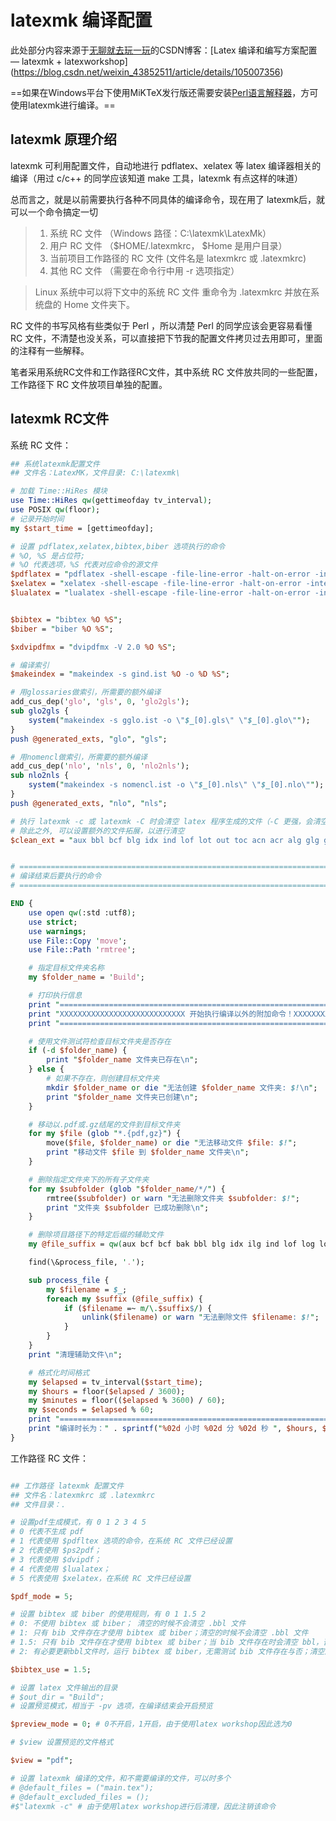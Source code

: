 <!--
 *  =======================================================================
 *  ····Y88b···d88P················888b·····d888·d8b·······················
 *  ·····Y88b·d88P·················8888b···d8888·Y8P·······················
 *  ······Y88o88P··················88888b·d88888···························
 *  ·······Y888P··8888b···88888b···888Y88888P888·888·88888b·····d88b·······
 *  ········888······"88b·888·"88b·888·Y888P·888·888·888·"88b·d88P"88b·····
 *  ········888···d888888·888··888·888··Y8P··888·888·888··888·888··888·····
 *  ········888··888··888·888··888·888···"···888·888·888··888·Y88b·888·····
 *  ········888··"Y888888·888··888·888·······888·888·888··888··"Y88888·····
 *  ·······························································888·····
 *  ··························································Y8b·d88P·····
 *  ···························································"Y88P"······
 *  =======================================================================
 * 
 *  -----------------------------------------------------------------------
 * Author       : 焱铭
 * Date         : 2023-07-29 20:34:33 +0800
 * LastEditTime : 2024-04-05 19:11:49 +0800
 * Github       : https://github.com/YanMing-lxb/
 * FilePath     : \YM-VSCode-Configurations-for-LaTeX\Docs\LaTeXMK配置说明.md
 * Description  : 
 *  -----------------------------------------------------------------------
 -->

# latexmk 编译配置

此处部分内容来源于[无聊就去玩一玩](https://blog.csdn.net/weixin_43852511%20"无聊就去玩一玩")的CSDN博客：[Latex 编译和编写方案配置 — latexmk + latexworkshop](https://blog.csdn.net/weixin_43852511/article/details/105007356)

==如果在Windows平台下使用MiKTeX发行版还需要安装[Perl语言解释器](http://strawberryperl.com/)，方可使用latexmk进行编译。==

## latexmk 原理介绍

latexmk 可利用配置文件，自动地进行 pdflatex、xelatex 等 latex 编译器相关的编译（用过 c/c++ 的同学应该知道 make 工具，latexmk 有点这样的味道）

总而言之，就是以前需要执行各种不同具体的编译命令，现在用了 latexmk后，就可以一个命令搞定一切
> 1. 系统 RC 文件 （Windows 路径：C:\latexmk\LatexMk）
> 2. 用户 RC 文件 （$HOME/.latexmkrc， $Home 是用户目录）
> 3. 当前项目工作路径的 RC 文件 (文件名是 latexmkrc 或 .latexmkrc)
> 4. 其他 RC 文件 （需要在命令行中用 -r 选项指定）

> Linux 系统中可以将下文中的系统 RC 文件 重命令为 .latexmkrc 并放在系统盘的 Home 文件夹下。

RC 文件的书写风格有些类似于 Perl ，所以清楚 Perl 的同学应该会更容易看懂 RC 文件，不清楚也没关系，可以直接把下节我的配置文件拷贝过去用即可，里面的注释有一些解释。

笔者采用系统RC文件和工作路径RC文件，其中系统 RC 文件放共同的一些配置，工作路径下 RC 文件放项目单独的配置。

## latexmk RC文件

系统 RC 文件：

```perl
## 系统latexmk配置文件
## 文件名：LatexMK，文件目录: C:\latexmk\

# 加载 Time::HiRes 模块
use Time::HiRes qw(gettimeofday tv_interval);
use POSIX qw(floor);
# 记录开始时间
my $start_time = [gettimeofday];

# 设置 pdflatex,xelatex,bibtex,biber 选项执行的命令
# %O, %S 是占位符;
# %O 代表选项，%S 代表对应命令的源文件
$pdflatex = "pdflatex -shell-escape -file-line-error -halt-on-error -interaction=nonstopmode -synctex=1 %O %S";
$xelatex = "xelatex -shell-escape -file-line-error -halt-on-error -interaction=nonstopmode -no-pdf -synctex=1 %O %S";
$lualatex = "lualatex -shell-escape -file-line-error -halt-on-error -interaction=nonstopmode -synctex=1 %O %S";


$bibtex = "bibtex %O %S";
$biber = "biber %O %S";

$xdvipdfmx = "dvipdfmx -V 2.0 %O %S";

# 编译索引
$makeindex = "makeindex -s gind.ist %O -o %D %S";

# 用glossaries做索引，所需要的额外编译
add_cus_dep('glo', 'gls', 0, 'glo2gls');
sub glo2gls {
    system("makeindex -s gglo.ist -o \"$_[0].gls\" \"$_[0].glo\"");
}
push @generated_exts, "glo", "gls";

# 用nomencl做索引，所需要的额外编译
add_cus_dep('nlo', 'nls', 0, 'nlo2nls');
sub nlo2nls {
    system("makeindex -s nomencl.ist -o \"$_[0].nls\" \"$_[0].nlo\"");
}
push @generated_exts, "nlo", "nls";

# 执行 latexmk -c 或 latexmk -C 时会清空 latex 程序生成的文件（-C 更强，会清空pdf）
# 除此之外, 可以设置额外的文件拓展，以进行清空
$clean_ext = "aux bbl bcf blg idx ind lof lot out toc acn acr alg glg glo gls ist fls log spl dtx nlo nls ilg glsdefs run.xml xdv fdb_latexmk spl";


# ================================================================================
# 编译结束后要执行的命令
# ================================================================================

END {
    use open qw(:std :utf8);
    use strict;
    use warnings;
    use File::Copy 'move';
    use File::Path 'rmtree';

    # 指定目标文件夹名称
    my $folder_name = 'Build';

    # 打印执行信息
    print "================================================================================\n";
    print "XXXXXXXXXXXXXXXXXXXXXXXXXXXX 开始执行编译以外的附加命令！XXXXXXXXXXXXXXXXXXXXXXXXXXXX\n";
    print "================================================================================\n";

    # 使用文件测试符检查目标文件夹是否存在
    if (-d $folder_name) {
        print "$folder_name 文件夹已存在\n";
    } else {
        # 如果不存在，则创建目标文件夹
        mkdir $folder_name or die "无法创建 $folder_name 文件夹: $!\n";
        print "$folder_name 文件夹已创建\n";
    }

    # 移动以.pdf或.gz结尾的文件到目标文件夹
    for my $file (glob "*.{pdf,gz}") {
        move($file, $folder_name) or die "无法移动文件 $file: $!";
        print "移动文件 $file 到 $folder_name 文件夹\n";
    }

    # 删除指定文件夹下的所有子文件夹
    for my $subfolder (glob "$folder_name/*/") {
        rmtree($subfolder) or warn "无法删除文件夹 $subfolder: $!";
        print "文件夹 $subfolder 已成功删除\n";
    }

    # 删除项目路径下的特定后缀的辅助文件
    my @file_suffix = qw(aux bcf bcf bak bbl blg idx ilg ind lof log lot nlo nls out toc acn acr alg glg glo gls ist fls log spl xdv run.xml fdb_latexmk spl);

    find(\&process_file, '.');

    sub process_file {
        my $filename = $_;
        foreach my $suffix (@file_suffix) {
            if ($filename =~ m/\.$suffix$/) {
                unlink($filename) or warn "无法删除文件 $filename: $!";
            }
        }
    }
    print "清理辅助文件\n";

    # 格式化时间格式
    my $elapsed = tv_interval($start_time);
    my $hours = floor($elapsed / 3600);
    my $minutes = floor(($elapsed % 3600) / 60);
    my $seconds = $elapsed % 60;
    print "================================================================================\n";
    print "编译时长为：" . sprintf("%02d 小时 %02d 分 %02d 秒 ", $hours, $minutes, $seconds) . "总计 $elapsed 秒\n";
}


```

工作路径 RC 文件：

```perl

## 工作路径 latexmk 配置文件
## 文件名：latexmkrc 或 .latexmkrc
## 文件目录：.

# 设置pdf生成模式，有 0 1 2 3 4 5
# 0 代表不生成 pdf
# 1 代表使用 $pdfltex 选项的命令，在系统 RC 文件已经设置
# 2 代表使用 $ps2pdf；
# 3 代表使用 $dvipdf；
# 4 代表使用 $lualatex；
# 5 代表使用 $xelatex，在系统 RC 文件已经设置

$pdf_mode = 5;

# 设置 bibtex 或 biber 的使用规则，有 0 1 1.5 2
# 0: 不使用 bibtex 或 biber； 清空的时候不会清空 .bbl 文件
# 1: 只有 bib 文件存在才使用 bibtex 或 biber；清空的时候不会清空 .bbl 文件
# 1.5: 只有 bib 文件存在才使用 bibtex 或 biber；当 bib 文件存在时会清空 bbl，否则不会清空
# 2: 有必要更新bbl文件时，运行 bibtex 或 biber，无需测试 bib 文件存在与否；清空删除 bbl

$bibtex_use = 1.5;

# 设置 latex 文件输出的目录
# $out_dir = "Build";
# 设置预览模式，相当于 -pv 选项，在编译结束会开启预览

$preview_mode = 0; # 0不开启，1开启，由于使用latex workshop因此选为0

# $view 设置预览的文件格式

$view = "pdf";

# 设置 latexmk 编译的文件，和不需要编译的文件，可以时多个
# @default_files = ("main.tex");
# @default_excluded_files = ();
#$"latexmk -c" # 由于使用latex workshop进行后清理，因此注销该命令

```


